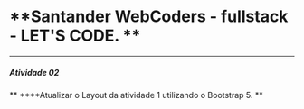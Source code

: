 # **Santander WebCoders - fullstack - LET'S CODE. **

---

##### **Atividade 02**

**	****Atualizar o Layout da atividade 1 utilizando o Bootstrap 5. **
